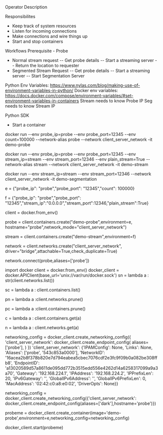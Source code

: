 Operator Description

Responsibilites

- Keep track of system resources
- Listen for incoming connections
- Make connections and wire things up
- Start and stop containers

Workflows
Prerequisite - Probe

- Normal stream request
-- Get probe details
-- Start a streaming server
-- Return the location to requester
- Segmented Stream Request
-- Get probe details
-- Start a streaming server
-- Start Segmentation Server


Python Env Variables: https://www.nylas.com/blog/making-use-of-environment-variables-in-python/
Docker env variables: https://docs.docker.com/compose/environment-variables/#set-environment-variables-in-containers
Stream needs to know Probe IP
Seg needs to know Stream IP

Python SDK

- Start a container




docker run --env probe_ip=probe --env probe_port=12345 --env count=100000 --network-alias probe --network client_server_network -it demo-probe

docker run --env probe_ip=probe --env probe_port=12345 --env stream_ip=stream --env stream_port=12346 --env plain_stream=True --network-alias stream --network client_server_network -it demo-stream

docker run --env stream_ip=stream --env stream_port=12346 --network client_server_network -it demo-segmentation



e = {"probe_ip": "probe","probe_port": "12345","count": 100000}

f = {"probe_ip": "probe","probe_port": "12345","stream_ip":"0.0.0.0","stream_port":12346,"plain_stream":True}

client = docker.from_env()

probe = client.containers.create("demo-probe",environment=e, hostname="probe",network_mode="client_server_network")

stream = client.containers.create("demo-stream",environment=f)


network = client.networks.create("client_server_network", driver="bridge",attachable=True,check_duplicate=True)

network.connect(probe,aliases=['probe'])


import docker
client = docker.from_env()
docker_client = docker.APIClient(base_url='unix://var/run/docker.sock')
sn = lambda a : str(client.networks.list())

sc = lambda a : client.containers.list()

pn = lambda a :client.networks.prune()

pc = lambda a :client.containers.prune()

c = lambda a : client.containers.get(a)

n = lambda a : client.networks.get(a)


networking_config = docker_client.create_networking_config({
                'client_server_network': docker_client.create_endpoint_config(
                    aliases=['probe'],
                )
            })
'client_server_network': {'IPAMConfig': None, 'Links': None, 'Aliases': ['probe', '543c853a0000'], 'NetworkID': '16acea2b8f378b820e7d794eabea5cbec7076cdf2e3fc9f09b0a082be308ffb8', 'EndpointID': 'a13020589d57a8611de095dd772b3515edd556e4262d14a6258317099a9a3a70', 'Gateway': '192.168.224.1', 'IPAddress': '192.168.224.2', 'IPPrefixLen': 20, 'IPv6Gateway': '', 'GlobalIPv6Address': '', 'GlobalIPv6PrefixLen': 0, 'MacAddress': '02:42:c0:a8:e0:02', 'DriverOpts': None}}


networking_config = docker_client.create_networking_config({'client_server_network': docker_client.create_endpoint_config(aliases=['dark'],hostname='probe')})

probeme = docker_client.create_container(image='demo-probe',environment=e,networking_config=networking_config)

docker_client.start(probeme)

